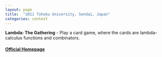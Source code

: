 ```yaml
---
layout: page
title:  "2011 Tohoku University, Sendai, Japan"
categories: contest
---
```

**Lambda: The Gathering** - Play a card game, where the cards are lambda-calculus functions and combinators.

#### [Official Homepage](http://icfpc2011.blogspot.jp/)
